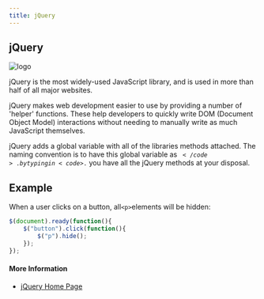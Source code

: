 ```yaml
---
title: jQuery
---
```


## jQuery

![logo](https://upload.wikimedia.org/wikipedia/en/thumb/9/9e/JQuery_logo.svg/250px-JQuery_logo.svg.png "jQuery logo")

jQuery is the most widely-used JavaScript library, and is used in more than half of all major websites. 

jQuery makes web development easier to use by providing a number of 'helper' functions. These help developers to quickly write DOM (Document Object Model) interactions without needing to manually write as much JavaScript themselves.

jQuery adds a global variable with all of the libraries methods attached. The naming convention is to have this global variable as <code>$</code>. by typing in <code>$.</code> you have all the jQuery methods at your disposal.

## Example

When a user clicks on a button, all`<p>`elements will be hidden:

```javascript
$(document).ready(function(){
    $("button").click(function(){
        $("p").hide();
    });
});
```

#### More Information
* [jQuery Home Page](https://jquery.com/)
